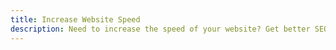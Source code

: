 ```yaml
---
title: Increase Website Speed
description: Need to increase the speed of your website? Get better SEO results?
---
```

